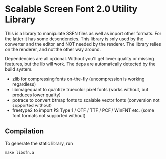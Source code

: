 Scalable Screen Font 2.0 Utility Library
========================================

This is a library to manipulate SSFN files as well as import other formats. For the latter it has some dependencies.
This library is only used by the converter and the editor, and NOT needed by the renderer. The library relies on the
renderer, and not the other way around.

Dependencies are all optional. Without you'll get lower quality or missing features, but the lib will work. The deps
are automatically detected by the build system.

- zlib for compressing fonts on-the-fly (uncompression is working regardless)
- libimagequant to quantize truecolor pixel fonts (works without, but produces lower quality)
- potrace to convert bitmap fonts to scalable vector fonts (conversion not supported without)
- freetype2 to import PS Type 1 / OTF / TTF / PCF / WinFNT etc. (some font formats not supported without)

Compilation
-----------

To generate the static library, run
```
make libsfn.a
```
